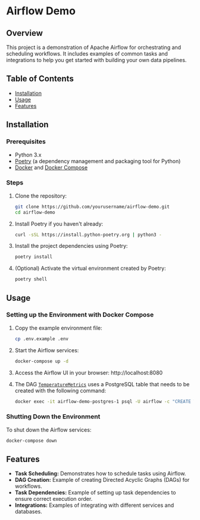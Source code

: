 # Airflow Demo

## Overview
This project is a demonstration of Apache Airflow for orchestrating and scheduling workflows. It includes examples of common tasks and integrations to help you get started with building your own data pipelines.

## Table of Contents
- [Installation](#installation)
- [Usage](#usage)
- [Features](#features)

## Installation

### Prerequisites
- Python 3.x
- [Poetry](https://python-poetry.org/) (a dependency management and packaging tool for Python)
- [Docker](https://www.docker.com/products/docker-desktop/) and [Docker Compose](https://docs.docker.com/compose/)

### Steps
1. Clone the repository:
    ```sh
    git clone https://github.com/yourusername/airflow-demo.git
    cd airflow-demo
    ```

2. Install Poetry if you haven't already:
    ```sh
    curl -sSL https://install.python-poetry.org | python3 -
    ```

3. Install the project dependencies using Poetry:
    ```sh
    poetry install
    ```

4. (Optional) Activate the virtual environment created by Poetry:
    ```sh
    poetry shell
    ```

## Usage

### Setting up the Environment with Docker Compose

1. Copy the example environment file:
    ```sh
    cp .env.example .env
    ```

2. Start the Airflow services:
    ```sh
    docker-compose up -d
    ```

3. Access the Airflow UI in your browser: http://localhost:8080

4. The DAG [`TemperatureMetrics`](weather_metrics/dags/dag_temperature_metrics.py) uses a PostgreSQL table that needs to be created with the following command:
   ```sh
   docker exec -it airflow-demo-postgres-1 psql -U airflow -c "CREATE TABLE temperature (date TEXT, id INTEGER, min DOUBLE PRECISION, max DOUBLE PRECISION);"
   ```

### Shutting Down the Environment

To shut down the Airflow services:
```sh
docker-compose down
```

## Features
- **Task Scheduling:** Demonstrates how to schedule tasks using Airflow.
- **DAG Creation:** Example of creating Directed Acyclic Graphs (DAGs) for workflows.
- **Task Dependencies:** Example of setting up task dependencies to ensure correct execution order.
- **Integrations:** Examples of integrating with different services and databases.
